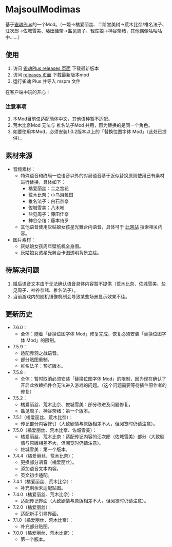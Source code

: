 # MajsoulModimas

基于[雀魂Plus](https://github.com/MajsoulPlus/majsoul-plus-client/releases)的一个Mod。（一姬→橘爱丽丝、二阶堂美树→荒木比奈/椎名法子、汪次郎→佐城雪美、藤田佳奈→盐见周子、轻库娘→神谷奈绪，其他偶像咕咕咕中……）

## 使用

1. 访问 [雀魂Plus releases 页面](https://github.com/MajsoulPlus/majsoul-plus-client/releases) 下载最新版本
2. 访问 [releases 页面](https://github.com/TanakaKotoha/MajsoulModimas/releases) 下载最新版本mod
3. 运行雀魂 Plus 并导入 mspm 文件

在客户端中玩的开心！

### 注意事项

1. 本Mod目前仅适配简体中文，其他语种暂不适配。
2. 荒木比奈Mod 无法与 椎名法子Mod 并用，因为替换的是同一个角色。
3. 如要使用本Mod，必须安装1.0.2版本以上的「替换位图字体 Mod」（此处已提供）。

## 素材来源

 * 音频素材：
	* 特殊语音和终局一位语音以外的对局语音基于近似替换原则使用已有素材进行替换，具体如下：
       - 橘爱丽丝：二之宫花
	   - 荒木比奈：小鸟游雏田
	   - 椎名法子：白石奈奈
	   - 佐城雪美：八木唯
	   - 盐见周子：藤田佳奈
	   - 神谷奈绪：藤本绮罗
	* 其他语音使用灰姑娘女孩星光舞台内语音，具体可于 [此网站](https://starlight.346lab.org/) 搜索相关内容。
 * 图片素材：
	* 灰姑娘女孩周年壁纸机全身图。
	* 灰姑娘女孩星光舞台卡图透明背景立绘。

## 待解决问题

1. 婚后语音文本由于无法确认语音具体内容暂不提供（荒木比奈、佐城雪美、盐见周子、神谷奈绪、椎名法子）。
2. 当前游戏内的随机镜像机制会导致某些场景显示效果不佳。

## 更新历史

 * 7.6.0：
 	* 全体：随着「替换位图字体 Mod」修复完成，恢复必须安装「替换位图字体 Mod」的限制。
 * 7.5.9：
 	* 适配赤羽之战语音。
 	* 部分贴图重制。
 	* 椎名法子：预览版本。
 * 7.5.8：
 	* 全体：暂时取消必须安装「替换位图字体 Mod」的限制，因为现在确认了开启此依赖插件会无法进入游戏的问题。（这个问题需要等待插件原作者的修复）
 * 7.5.2：
 	* 橘爱丽丝、荒木比奈、佐城雪美：部分改进及问题修复。
 	* 盐见周子、神谷奈绪：第一个版本。
 * 7.5.1（橘爱丽丝、荒木比奈）：
	* 传记部分内容修订（大致剧情与原版相差不大，但阅览时仍请注意）。
 * 7.5.0（橘爱丽丝、荒木比奈、佐城雪美）：
	* 橘爱丽丝、荒木比奈：适配传记内容的汪次郎（佐城雪美）部分（大致剧情与原版相差不大，但阅览时仍请注意）。
	* 佐城雪美：第一个版本。
 * 7.4.4（橘爱丽丝、荒木比奈）：
	* 更换部分语音（橘爱丽丝）。
	* 添加语音文本内容。
	* 英文初步适配。
 * 7.4.1（橘爱丽丝、荒木比奈）：
	* 补充剩余未适配贴图。
 * 7.4.0（橘爱丽丝、荒木比奈）：
	* 适配传记界面（大致剧情与原版相差不大，但阅览时仍请注意）。
 * 7.2.0（橘爱丽丝）：
	* 适配新手引导界面。
 * 7.1.0（橘爱丽丝、荒木比奈）：
	* 补充部分贴图。
 * 7.0.0（橘爱丽丝、荒木比奈）：
	* 第一个版本。

